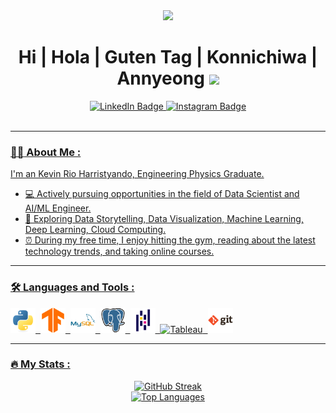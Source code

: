 <div id="header" align="center">
  <img src="https://media.giphy.com/media/v1.Y2lkPTc5MGI3NjExZ2R3c3J5Y2s0eDQxYzl3bjBiaGlnN3p3d21hM3p1Y3FidG4yc2czdyZlcD12MV9pbnRlcm5hbF9naWZfYnlfaWQmY3Q9Zw/5k5vZwRFZR5aZeniqb/giphy.gif" width="250"/>
  <h1>
    Hi | Hola | Guten Tag | Konnichiwa | Annyeong
    <img src="https://media.giphy.com/media/hvRJCLFzcasrR4ia7z/giphy.gif" width="30px"/>
  </h1>
  <div id="badges">
    <a href=https://www.linkedin.com/in/kevinrioharristyando/>
      <img src="https://img.shields.io/badge/LinkedIn-blue?style=for-the-badge&logo=linkedin&logoColor=white" alt="LinkedIn Badge"/>
    </a>
    <a href=https://www.instagram.com/kevinriohar/>
      <img src=https://img.shields.io/badge/Instagram-E4405F?style=for-the-badge&logo=instagram&logoColor=white alt="Instagram Badge"/>
  </div>
  <img src="https://komarev.com/ghpvc/?username=kevinrioharris&style=flat-square&color=blue" alt=""/>

</div>

---

### :man_technologist: About Me :
I'm an Kevin Rio Harristyando, Engineering Physics Graduate.
- 💻 Actively pursuing opportunities in the field of Data Scientist and AI/ML Engineer.
- 🌱 Exploring Data Storytelling, Data Visualization, Machine Learning, Deep Learning, Cloud Computing.
- ⏰ During my free time, I enjoy hitting the gym, reading about the latest technology trends, and taking online courses.

---

### :hammer_and_wrench: Languages and Tools :
<div>
  <a href= "https://www.python.org/"><img  src="https://github.com/devicons/devicon/blob/master/icons/python/python-original.svg" title="Python" alt="Python" width="40" height="40"/>&nbsp;  
  <a href= "https://www.tensorflow.org/"><img  src="https://github.com/devicons/devicon/blob/master/icons/tensorflow/tensorflow-original.svg" title="Tensorflow" alt="Tensorflow" width="40" height="40"/>&nbsp;
  <a href=  "https://www.mysql.com/"> <img src="https://github.com/devicons/devicon/blob/master/icons/mysql/mysql-original-wordmark.svg" title="MySQL"  alt="MySQL" width="40" height="40"/>&nbsp;
  <a href= "https://www.postgresql.org/"> <img src="https://github.com/devicons/devicon/blob/master/icons/postgresql/postgresql-original.svg" title="PostgreSQL"  alt="PostgreSQL" width="40" height="40"/>&nbsp;
  <a href= "https://pandas.pydata.org/"> <img  src="https://github.com/devicons/devicon/blob/master/icons/pandas/pandas-original.svg" title="Pandas"  alt="Pandas" width="40" height="40"/>&nbsp;
  <a href= "https://www.tableau.com/"> <img  src ="https://img.shields.io/badge/Tableau-E97627?style=for-the-badge&logo=Tableau&logoColor=white" title="Tableau" alt="Tableau" width="65" height="25"/>&nbsp
  <a href= "https://git-scm.com/"> <img  src="https://github.com/devicons/devicon/blob/master/icons/git/git-original-wordmark.svg" title="Git" **alt="Git" width="40" height="40"/>
</div>


---

### :fire: My Stats :
<div align="center">
  <a href="https://git.io/streak-stats">
    <img src="http://github-readme-streak-stats.herokuapp.com?user=kevinrioharris&theme=dark&background=000000" alt="GitHub Streak">
  </a>
</div>

<div align="center">
  <a href="https://github.com/anuraghazra/github-readme-stats">
    <img src="https://github-readme-stats.vercel.app/api/top-langs/?username=kevinrioharris&layout=compact&theme=vision-friendly-dark" alt="Top Languages">
  </a>
</div>
